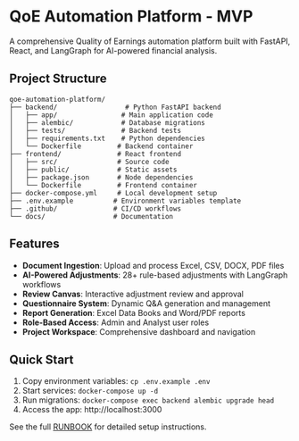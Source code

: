 # QoE Automation Platform - MVP

A comprehensive Quality of Earnings automation platform built with FastAPI, React, and LangGraph for AI-powered financial analysis.

## Project Structure

```
qoe-automation-platform/
├── backend/                 # Python FastAPI backend
│   ├── app/                # Main application code
│   ├── alembic/            # Database migrations
│   ├── tests/              # Backend tests
│   ├── requirements.txt    # Python dependencies
│   └── Dockerfile         # Backend container
├── frontend/              # React frontend
│   ├── src/               # Source code
│   ├── public/            # Static assets
│   ├── package.json       # Node dependencies
│   └── Dockerfile         # Frontend container
├── docker-compose.yml     # Local development setup
├── .env.example          # Environment variables template
├── .github/              # CI/CD workflows
└── docs/                 # Documentation
```

## Features

- **Document Ingestion**: Upload and process Excel, CSV, DOCX, PDF files
- **AI-Powered Adjustments**: 28+ rule-based adjustments with LangGraph workflows
- **Review Canvas**: Interactive adjustment review and approval
- **Questionnaire System**: Dynamic Q&A generation and management
- **Report Generation**: Excel Data Books and Word/PDF reports
- **Role-Based Access**: Admin and Analyst user roles
- **Project Workspace**: Comprehensive dashboard and navigation

## Quick Start

1. Copy environment variables: `cp .env.example .env`
2. Start services: `docker-compose up -d`
3. Run migrations: `docker-compose exec backend alembic upgrade head`
4. Access the app: http://localhost:3000

See the full [RUNBOOK](docs/RUNBOOK.md) for detailed setup instructions. 
